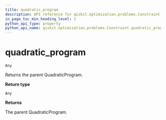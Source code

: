 ```yaml
---
title: quadratic_program
description: API reference for qiskit.optimization.problems.Constraint.quadratic_program
in_page_toc_min_heading_level: 1
python_api_type: property
python_api_name: qiskit.optimization.problems.Constraint.quadratic_program
---
```


# quadratic\_program

<span id="qiskit.optimization.problems.Constraint.quadratic_program" />

`Any`

Returns the parent QuadraticProgram.

**Return type**

`Any`

**Returns**

The parent QuadraticProgram.

